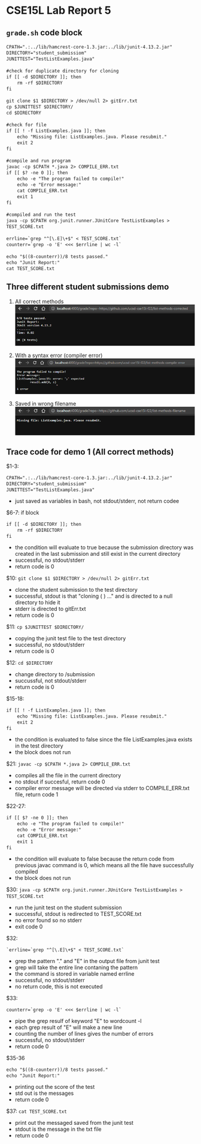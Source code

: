# CSE15L Lab Report 5

## `grade.sh` code block
```
CPATH=".:../lib/hamcrest-core-1.3.jar:../lib/junit-4.13.2.jar"
DIRECTORY="student_submissiom"
JUNITTEST="TestListExamples.java"

#check for duplicate directory for cloning
if [[ -d $DIRECTORY ]]; then
    rm -rf $DIRECTORY
fi

git clone $1 $DIRECTORY > /dev/null 2> gitErr.txt
cp $JUNITTEST $DIRECTORY/
cd $DIRECTORY

#check for file
if [[ ! -f ListExamples.java ]]; then
    echo "Missing file: ListExamples.java. Please resubmit."
    exit 2
fi

#compile and run program
javac -cp $CPATH *.java 2> COMPILE_ERR.txt
if [[ $? -ne 0 ]]; then
    echo -e "The program failed to compile!"
    echo -e "Error message:"
    cat COMPILE_ERR.txt
    exit 1
fi

#compiled and run the test
java -cp $CPATH org.junit.runner.JUnitCore TestListExamples > TEST_SCORE.txt

errline=`grep "^[\.E]\+$" < TEST_SCORE.txt`
counterr=`grep -o 'E' <<< $errline | wc -l`

echo "$((8-counterr))/8 tests passed."
echo "Junit Report:"
cat TEST_SCORE.txt

```

## Three different student submissions demo
1. All correct methods\
![Image](week9img/1.png)

2. With a syntax error (compiler error)\
![Image](week9img/2.png)

3. Saved in wrong filename\
![Image](week9img/3.png)

## Trace code for demo 1 (All correct methods)

$1-3:
```
CPATH=".:../lib/hamcrest-core-1.3.jar:../lib/junit-4.13.2.jar"
DIRECTORY="student_submissiom"
JUNITTEST="TestListExamples.java"
```
* just saved as variables in bash, not stdout/stderr, not return codee

$6-7: if block
```
if [[ -d $DIRECTORY ]]; then
    rm -rf $DIRECTORY
fi
```
* the condition will evaluate to true because the submission directory was created in the last submission and still exist in the current directory
* successful, no stdout/stderr
* return code is 0

$10: `git clone $1 $DIRECTORY > /dev/null 2> gitErr.txt`
* clone the student submission to the test directory
* successful, stdout is that "cloning ( ) ..." and is directed to a null directory to hide it
* stderr is directed to gitErr.txt
* return code is 0

$11: `cp $JUNITTEST $DIRECTORY/`
* copying the junit test file to the test directory
* successful, no stdout/stderr
* return code is 0

$12: `cd $DIRECTORY`
* change directory to /submission
* succussful, not stdout/stderr
* return code is 0

$15-18:
```
if [[ ! -f ListExamples.java ]]; then
    echo "Missing file: ListExamples.java. Please resubmit."
    exit 2
fi
```
* the condition is evaluated to false since the file ListExamples.java exists in the test directory
* the block does not run

$21: `javac -cp $CPATH *.java 2> COMPILE_ERR.txt`
* compiles all the file in the current directory
* no stdout if succesful, return code 0
* compiler error message will be directed via stderr to COMPILE_ERR.txt file, return code 1

$22-27:
```
if [[ $? -ne 0 ]]; then
    echo -e "The program failed to compile!"
    echo -e "Error message:"
    cat COMPILE_ERR.txt
    exit 1
fi
```
* the condition will evaluate to false because the return code from previous javac command is 0, which means all the file have successfully compiled
* the block does not run

$30: `java -cp $CPATH org.junit.runner.JUnitCore TestListExamples > TEST_SCORE.txt`
* run the junit test on the student submission
* successful, stdout is redirected to TEST_SCORE.txt
* no error found so no stderr
* exit code 0

$32: 
```
`errline=`grep "^[\.E]\+$" < TEST_SCORE.txt`
```
* grep the pattern "." and "E" in the output file from junit test
* grep will take the entire line contaning the pattern
* the command is stored in variable named errline
* successful, no stdout/stderr
* no return code, this is not executed

$33:
```
counterr=`grep -o 'E' <<< $errline | wc -l`
```
* pipe the grep resulf of keyword "E" to wordcount -l
* each grep result of "E" will make a new line
* counting the number of lines gives the number of errors
* successful, no stdout/stderr
* return code 0

$35-36
```
echo "$((8-counterr))/8 tests passed."
echo "Junit Report:"
```
* printing out the score of the test
* std out is the messages
* return code 0

$37: `cat TEST_SCORE.txt`
* print out the messaged saved from the junit test
* stdout is the message in the txt file
* return code 0
